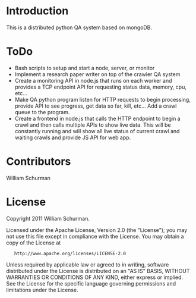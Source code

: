 Introduction
========

This is a distributed python QA system based on mongoDB.

ToDo
=============

* Bash scripts to setup and start a node, server, or monitor
* Implement a research paper writer on top of the crawler QA system
* Create a monitoring API in node.js that runs on each worker and provides a TCP endpoint API for requesting status data, memory, cpu, etc...
* Make QA python program listen for HTTP requests to begin processing, provide API to see progress, get data so far, kill, etc...
  Add a crawl queue to the program.
* Create a frontend in node.js that calls the HTTP endpoint to begin a crawl and then calls multiple APIs to show live data.
  This will be constantly running and will show all live status of current crawl and waiting crawls and provide JS API for web app.

Contributors
=============

William Schurman

License
========

 Copyright 2011 William Schurman.

   Licensed under the Apache License, Version 2.0 (the "License");
   you may not use this file except in compliance with the License.
   You may obtain a copy of the License at

       http://www.apache.org/licenses/LICENSE-2.0

   Unless required by applicable law or agreed to in writing, software
   distributed under the License is distributed on an "AS IS" BASIS,
   WITHOUT WARRANTIES OR CONDITIONS OF ANY KIND, either express or implied.
   See the License for the specific language governing permissions and
   limitations under the License.
